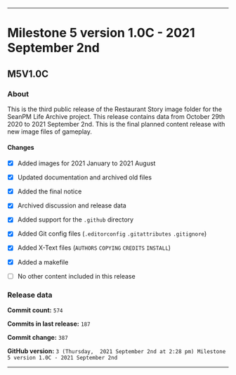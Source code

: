 ***

# Milestone 5 version 1.0C - 2021 September 2nd

## M5V1.0C

### About

This is the third public release of the Restaurant Story image folder for the SeanPM Life Archive project. This release contains data from October 29th 2020 to 2021 September 2nd. This is the final planned content release with new image files of gameplay.

#### Changes
 
- [x]  Added images for 2021 January to 2021 August

- [x] Updated documentation and archived old files

- [x] Added the final notice

- [x] Archived discussion and release data

- [x] Added support for the `.github` directory

- [x] Added Git config files (`.editorconfig` `.gitattributes` `.gitignore`)

- [x] Added X-Text files (`AUTHORS` `COPYING` `CREDITS` `INSTALL`)

- [x] Added a makefile

- [ ] No other content included in this release

<!-- 
Changes in this release:

> * Deleted 22 `IGNORE.md` files

> * Documentation updates, adding release notes for v1

> * No other changes in this release
!-->

### Release data

**Commit count:** `574`

**Commits in last release:** `187`

**Commit change:** `387`

**GitHub version:** `3 (Thursday,  2021 September 2nd at 2:28 pm) Milestone 5 version 1.0C - 2021 September 2nd`

***
